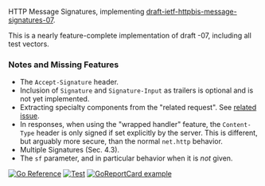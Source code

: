 HTTP Message Signatures, implementing [draft-ietf-httpbis-message-signatures-07](https://www.ietf.org/archive/id/draft-ietf-httpbis-message-signatures-07.html).

This is a nearly feature-complete implementation of draft -07, including all test vectors.

### Notes and Missing Features
* The `Accept-Signature` header.
* Inclusion of `Signature` and `Signature-Input` as trailers is optional and is not yet implemented.
* Extracting specialty components from the "related request". See [related issue](https://github.com/httpwg/http-extensions/issues/1905).
* In responses, when using the "wrapped handler" feature, the `Content-Type` header is only signed if set explicitly by the server. This is different, but arguably more secure, than the normal `net.http` behavior.
* Multiple Signatures (Sec. 4.3).
* The `sf` parameter, and in particular behavior when it is *not* given.

[![Go Reference](https://pkg.go.dev/badge/github.com/yaronf/httpsign.svg)](https://pkg.go.dev/github.com/yaronf/httpsign)
[![Test](https://github.com/yaronf/httpsign/actions/workflows/test.yml/badge.svg)](https://github.com/yaronf/httpsign/actions/workflows/test.yml)
[![GoReportCard example](https://goreportcard.com/badge/github.com/yaronf/httpsign)](https://goreportcard.com/report/github.com/yaronf/httpsign)

